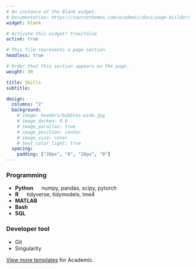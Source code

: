 ```yaml
---
# An instance of the Blank widget.
# Documentation: https://sourcethemes.com/academic/docs/page-builder/
widget: blank

# Activate this widget? true/false
active: true

# This file represents a page section.
headless: true

# Order that this section appears on the page.
weight: 30

title: Skills
subtitle:

design:
  columns: "2"
  background:
    # image: headers/bubbles-wide.jpg
    # image_darken: 0.6
    # image_parallax: true
    # image_position: center
    # image_size: cover
    # text_color_light: true
  spacing:
    padding: ["20px", "0", "20px", "0"]
---
```

### Programming


* **Python** &emsp; numpy, pandas, scipy, pytorch
* **R** &emsp; tidyverse, tidymodels, lme4
* **MATLAB**
* **Bash**
* **SQL**

### Developer tool
* Git
* Singularity


[View more templates](https://sourcethemes.com/academic/templates/) for Academic.



